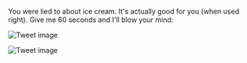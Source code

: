 You were lied to about ice cream. It's actually good for you (when used right). Give me 60 seconds and I'll blow your mind:


![Tweet image](/asset/crosspoast/Gc7YIL5aAAEXWK_.png)

![Tweet image](/asset/crosspoast/Gc7YHJVaAAIiR0u.png)

